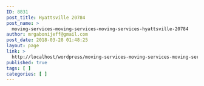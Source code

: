 ```yaml
---
ID: 8831
post_title: Hyattsville 20784
post_name: >
  moving-services-moving-services-moving-services-hyattsville-20784
author: mrgabonijeff@gmail.com
post_date: 2018-03-28 01:48:25
layout: page
link: >
  http://localhost/wordpress/moving-services-moving-services-moving-services-hyattsville-20784/
published: true
tags: [ ]
categories: [ ]
---
```

